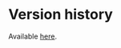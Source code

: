 # Version history
Available [here](https://github.com/LinogeFly/hide-unwanted-streams-on-twitch#version-history).
